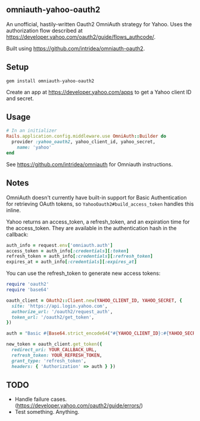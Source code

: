 ## omniauth-yahoo-oauth2 ##

An unofficial, hastily-written Oauth2 OmniAuth strategy for Yahoo. Uses the authorization flow described at https://developer.yahoo.com/oauth2/guide/flows_authcode/.

Built using https://github.com/intridea/omniauth-oauth2.

## Setup ##
`gem install omniauth-yahoo-oauth2`

Create an app at https://developer.yahoo.com/apps to get a Yahoo client ID and secret.

## Usage ##
```ruby
# In an initializer
Rails.application.config.middleware.use OmniAuth::Builder do
  provider :yahoo_oauth2, yahoo_client_id, yahoo_secret,
    name: 'yahoo'
end
```

See https://github.com/intridea/omniauth for Omniauth instructions.

## Notes ##
OmniAuth doesn't currently have built-in support for Basic Authentication for retrieving OAuth tokens, so `YahooOauth2#build_access_token` handles this inline.

Yahoo returns an access_token, a refresh_token, and an expiration time for the access_token. They are available in the authentication hash in the callback:

```ruby
auth_info = request.env['omniauth.auth']
access_token = auth_info[:credentials][:token]
refresh_token = auth_info[:credentials][:refresh_token]
expires_at = auth_info[:credentials][:expires_at]
```

You can use the refresh_token to generate new access tokens:

```ruby
require 'oauth2'
require 'base64'

oauth_client = OAuth2::Client.new(YAHOO_CLIENT_ID, YAHOO_SECRET, {
  site: 'https://api.login.yahoo.com',
  authorize_url: '/oauth2/request_auth',
  token_url: '/oauth2/get_token',
})

auth = "Basic #{Base64.strict_encode64("#{YAHOO_CLIENT_ID}:#{YAHOO_SECRET}")}"

new_token = oauth_client.get_token({
  redirect_uri: YOUR_CALLBACK_URL,
  refresh_token: YOUR_REFRESH_TOKEN,
  grant_type: 'refresh_token',
  headers: { 'Authorization' => auth } })
```

## TODO ##
- Handle failure cases. (https://developer.yahoo.com/oauth2/guide/errors/)
- Test something. Anything.
